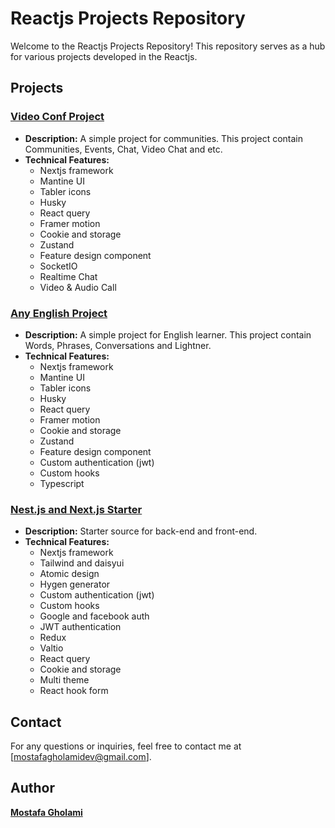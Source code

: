 <!-- @format -->

# Reactjs Projects Repository

Welcome to the Reactjs Projects Repository! This repository serves as a hub for various projects developed in the Reactjs.

## Projects

### [Video Conf Project](https://github.com/mst-ghi/video-conf-frontend)

-   **Description:** A simple project for communities. This project contain Communities, Events, Chat, Video Chat and etc.
-   **Technical Features:**
    -   Nextjs framework
    -   Mantine UI
    -   Tabler icons
    -   Husky
    -   React query
    -   Framer motion
    -   Cookie and storage
    -   Zustand
    -   Feature design component
    -   SocketIO
    -   Realtime Chat
    -   Video & Audio Call

### [Any English Project](https://github.com/mst-ghi/any-english-frontend)

-   **Description:** A simple project for English learner. This project contain Words, Phrases, Conversations and Lightner.
-   **Technical Features:**
    -   Nextjs framework
    -   Mantine UI
    -   Tabler icons
    -   Husky
    -   React query
    -   Framer motion
    -   Cookie and storage
    -   Zustand
    -   Feature design component
    -   Custom authentication (jwt)
    -   Custom hooks
    -   Typescript

### [Nest.js and Next.js Starter](https://github.com/mst-ghi/nestjs-nextjs-starter)

-   **Description:** Starter source for back-end and front-end.
-   **Technical Features:**
    -   Nextjs framework
    -   Tailwind and daisyui
    -   Atomic design
    -   Hygen generator
    -   Custom authentication (jwt)
    -   Custom hooks
    -   Google and facebook auth
    -   JWT authentication
    -   Redux
    -   Valtio
    -   React query
    -   Cookie and storage
    -   Multi theme
    -   React hook form

## Contact

For any questions or inquiries, feel free to contact me at [mostafagholamidev@gmail.com].

## Author

**[Mostafa Gholami](https://mst-ghi.github.io/)**

